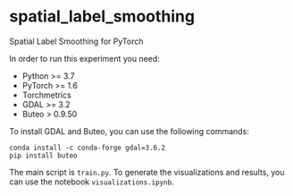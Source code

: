 # spatial_label_smoothing
Spatial Label Smoothing for PyTorch

In order to run this experiment you need:
- Python >= 3.7
- PyTorch >= 1.6
- Torchmetrics
- GDAL >= 3.2
- Buteo > 0.9.50

To install GDAL and Buteo, you can use the following commands:
```
conda install -c conda-forge gdal=3.6.2
pip install buteo
```

The main script is `train.py`.
To generate the visualizations and results, you can use the notebook `visualizations.ipynb`.